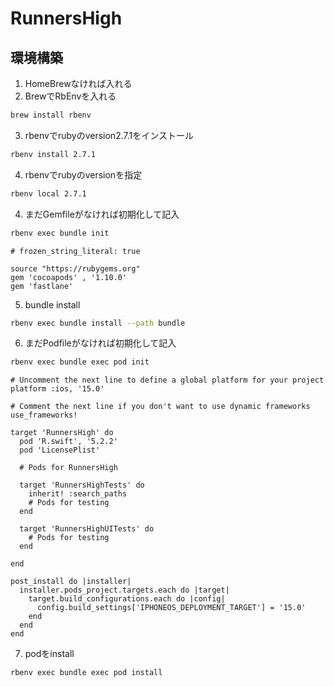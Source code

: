 # RunnersHigh

## 環境構築

1. HomeBrewなければ入れる
2. BrewでRbEnvを入れる
```bash
brew install rbenv
```
3. rbenvでrubyのversion2.7.1をインストール
```bash
rbenv install 2.7.1
```
4. rbenvでrubyのversionを指定
```bash
rbenv local 2.7.1
```
4. まだGemfileがなければ初期化して記入
```bash
rbenv exec bundle init
```

```Gemfile
# frozen_string_literal: true

source "https://rubygems.org"
gem 'cocoapods' , '1.10.0'
gem 'fastlane'
```

5. bundle install
```bash
rbenv exec bundle install --path bundle
```

6. まだPodfileがなければ初期化して記入
```bash
rbenv exec bundle exec pod init
```

```Podfile
# Uncomment the next line to define a global platform for your project
platform :ios, '15.0'

# Comment the next line if you don't want to use dynamic frameworks
use_frameworks!

target 'RunnersHigh' do
  pod 'R.swift', '5.2.2'
  pod 'LicensePlist'

  # Pods for RunnersHigh

  target 'RunnersHighTests' do
    inherit! :search_paths
    # Pods for testing
  end

  target 'RunnersHighUITests' do
    # Pods for testing
  end

end

post_install do |installer|
  installer.pods_project.targets.each do |target|
    target.build_configurations.each do |config|
      config.build_settings['IPHONEOS_DEPLOYMENT_TARGET'] = '15.0'
    end
  end
end
```

7. podをinstall
```bash
rbenv exec bundle exec pod install
```

